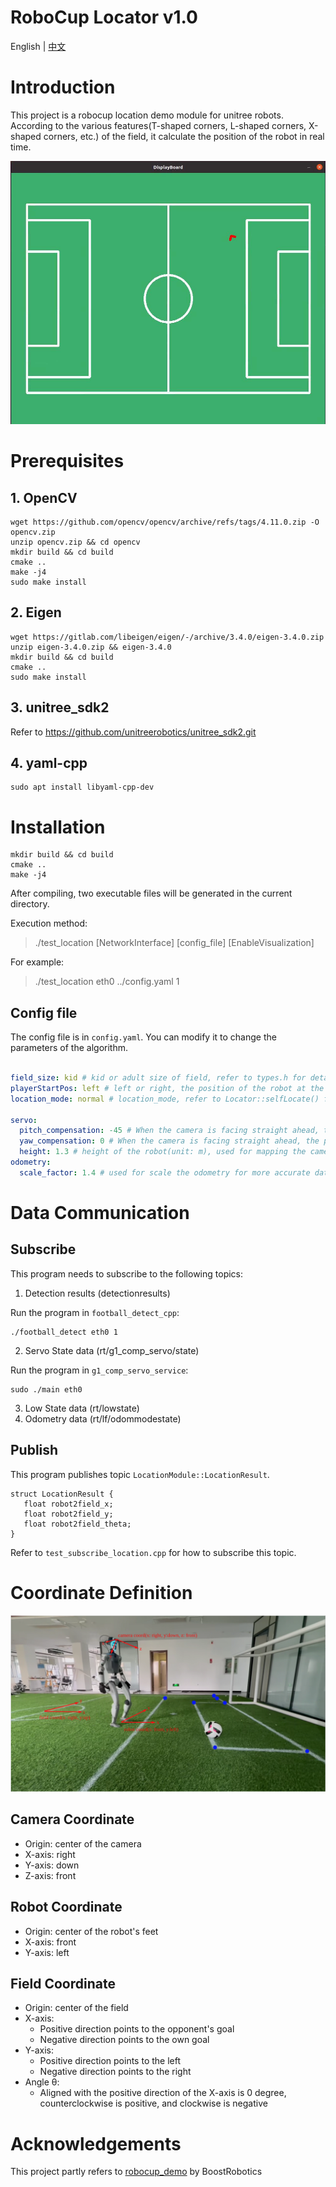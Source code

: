 # RoboCup Locator v1.0

English | [中文](./README_zh.md)


# Introduction
This project is a robocup location demo module for unitree robots.
According to the various features(T-shaped corners, L-shaped corners, X-shaped corners, etc.) of the field, it calculate the position of the robot in real time.

![](./display_board.jpg)


# Prerequisites

## 1. OpenCV

```
wget https://github.com/opencv/opencv/archive/refs/tags/4.11.0.zip -O opencv.zip
unzip opencv.zip && cd opencv
mkdir build && cd build
cmake ..
make -j4
sudo make install
```

## 2. Eigen

```
wget https://gitlab.com/libeigen/eigen/-/archive/3.4.0/eigen-3.4.0.zip 
unzip eigen-3.4.0.zip && eigen-3.4.0
mkdir build && cd build
cmake ..
sudo make install
```

## 3. unitree_sdk2
Refer to https://github.com/unitreerobotics/unitree_sdk2.git

## 4. yaml-cpp

```
sudo apt install libyaml-cpp-dev
```


# Installation

```
mkdir build && cd build
cmake ..
make -j4
```

After compiling, two executable files will be generated in the current directory.


Execution method:

> ./test_location [NetworkInterface] [config_file] [EnableVisualization]

For example:

> ./test_location eth0 ../config.yaml 1

## Config file

The config file is in `config.yaml`. You can modify it to change the parameters of the algorithm.

```yaml

field_size: kid # kid or adult size of field, refer to types.h for details
playerStartPos: left # left or right, the position of the robot at the beginning of the game
location_mode: normal # location_mode, refer to Locator::selfLocate() for details

servo:
  pitch_compensation: -45 # When the camera is facing straight ahead, the pitch angle should be 0, change it if necessary 
  yaw_compensation: 0 # When the camera is facing straight ahead, the pitch angle should be 0, change it if necessary 
  height: 1.3 # height of the robot(unit: m), used for mapping the camera coord to the ground
odometry:
  scale_factor: 1.4 # used for scale the odometry for more accurate data, change it if necessary 

```

# Data Communication

## Subscribe
This program needs to subscribe to the following topics:
1. Detection results (detectionresults)

Run the program in `football_detect_cpp`:
```
./football_detect eth0 1
```
2. Servo State data (rt/g1_comp_servo/state)

Run the program in `g1_comp_servo_service`:
```
sudo ./main eth0
```

3. Low State data (rt/lowstate)
4. Odometry data (rt/lf/odommodestate)

## Publish
This program publishes topic `LocationModule::LocationResult`.

```
struct LocationResult {
   float robot2field_x;
   float robot2field_y;
   float robot2field_theta;
}
```

Refer to `test_subscribe_location.cpp` for how to subscribe this topic.

# Coordinate Definition

![](./coord_defination.png)

## Camera Coordinate
- Origin: center of the camera
- X-axis: right
- Y-axis: down
- Z-axis: front

## Robot Coordinate
- Origin: center of the robot's feet
- X-axis: front
- Y-axis: left

## Field Coordinate
- Origin: center of the field
- X-axis: 
   - Positive direction points to the opponent's goal
   - Negative direction points to the own goal
- Y-axis:
   - Positive direction points to the left
   - Negative direction points to the right
- Angle θ:
   - Aligned with the positive direction of the X-axis is 0 degree, counterclockwise is positive, and clockwise is negative


# Acknowledgements

This project partly refers to [robocup_demo](https://github.com/BoosterRobotics/robocup_demo) by BoostRobotics